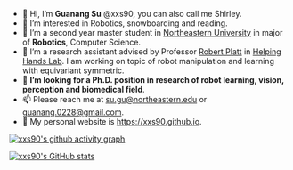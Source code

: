 - 👋 Hi, I’m **Guanang Su** @xxs90, you can also call me Shirley. 
- 👀 I’m interested in Robotics, snowboarding and reading.
- 🌱 I’m a second year master student in [Northeastern University](https://www.northeastern.edu/) in major of **Robotics**, Computer Science.
- 🌱 I’m a research assistant advised by Professor [Robert Platt](https://www.khoury.northeastern.edu/people/robert-platt/) in [Helping Hands Lab](https://www2.ccs.neu.edu/research/helpinghands/). I am working on topic of robot manipulation and learning with equivariant symmetric.
- 💞️ **I’m looking for a Ph.D. position in research of robot learning, vision, perception and biomedical field**. 
- 📫 Please reach me at su.gu@northeastern.edu or guanang.0228@gmail.com.
- 🔗 My personal website is https://xxs90.github.io.

[![xxs90's github activity graph](https://github-readme-activity-graph.cyclic.app/graph?username=xxs90&bg_color=E8F8F5&color=616A6B&line=85C1E9&point=3498DB)](https://github.com/ashutosh00710/github-readme-activity-graph)

[![xxs90's GitHub stats](https://github-readme-stats.vercel.app/api?username=xxs90&show_icons=True&bg_color=E8F8F5&title_color=616A6B&text_color=616A6B&icon_color=3498DB)](https://github.com/anuraghazra/github-readme-stats)

<!-- [![Top Languages](https://github-readme-stats.vercel.app/api/top-langs/?username=xxs90&layout=compact)](https://github.com/anuraghazra/github-readme-stats) -->
<!---
xxs90/xxs90 is a ✨ special ✨ repository because its `README.md` (this file) appears on your GitHub profile.
You can click the Preview link to take a look at your changes.
--->
